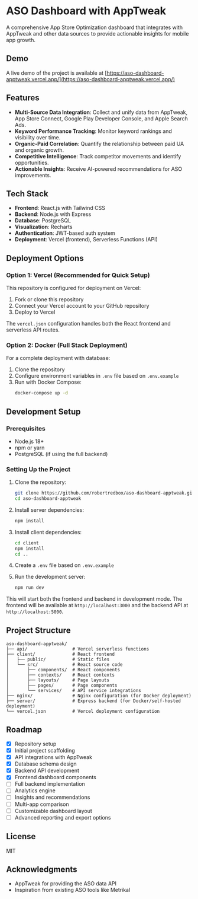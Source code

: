# ASO Dashboard with AppTweak

A comprehensive App Store Optimization dashboard that integrates with AppTweak and other data sources to provide actionable insights for mobile app growth.

## Demo

A live demo of the project is available at [https://aso-dashboard-apptweak.vercel.app/](https://aso-dashboard-apptweak.vercel.app/)

## Features

- **Multi-Source Data Integration**: Collect and unify data from AppTweak, App Store Connect, Google Play Developer Console, and Apple Search Ads.
- **Keyword Performance Tracking**: Monitor keyword rankings and visibility over time.
- **Organic-Paid Correlation**: Quantify the relationship between paid UA and organic growth.
- **Competitive Intelligence**: Track competitor movements and identify opportunities.
- **Actionable Insights**: Receive AI-powered recommendations for ASO improvements.

## Tech Stack

- **Frontend**: React.js with Tailwind CSS
- **Backend**: Node.js with Express
- **Database**: PostgreSQL
- **Visualization**: Recharts
- **Authentication**: JWT-based auth system
- **Deployment**: Vercel (frontend), Serverless Functions (API)

## Deployment Options

### Option 1: Vercel (Recommended for Quick Setup)

This repository is configured for deployment on Vercel:

1. Fork or clone this repository
2. Connect your Vercel account to your GitHub repository
3. Deploy to Vercel

The `vercel.json` configuration handles both the React frontend and serverless API routes.

### Option 2: Docker (Full Stack Deployment)

For a complete deployment with database:

1. Clone the repository
2. Configure environment variables in `.env` file based on `.env.example`
3. Run with Docker Compose:
   ```bash
   docker-compose up -d
   ```

## Development Setup

### Prerequisites

- Node.js 18+
- npm or yarn
- PostgreSQL (if using the full backend)

### Setting Up the Project

1. Clone the repository:
   ```bash
   git clone https://github.com/robertredbox/aso-dashboard-apptweak.git
   cd aso-dashboard-apptweak
   ```

2. Install server dependencies:
   ```bash
   npm install
   ```

3. Install client dependencies:
   ```bash
   cd client
   npm install
   cd ..
   ```

4. Create a `.env` file based on `.env.example`

5. Run the development server:
   ```bash
   npm run dev
   ```

This will start both the frontend and backend in development mode. The frontend will be available at `http://localhost:3000` and the backend API at `http://localhost:5000`.

## Project Structure

```
aso-dashboard-apptweak/
├── api/                 # Vercel serverless functions
├── client/              # React frontend
│   ├── public/          # Static files
│   └── src/             # React source code
│       ├── components/  # React components
│       ├── contexts/    # React contexts
│       ├── layouts/     # Page layouts
│       ├── pages/       # Page components
│       └── services/    # API service integrations
├── nginx/               # Nginx configuration (for Docker deployment)
├── server/              # Express backend (for Docker/self-hosted deployment)
└── vercel.json          # Vercel deployment configuration
```

## Roadmap

- [x] Repository setup
- [x] Initial project scaffolding
- [x] API integrations with AppTweak
- [x] Database schema design
- [x] Backend API development
- [x] Frontend dashboard components
- [ ] Full backend implementation
- [ ] Analytics engine
- [ ] Insights and recommendations
- [ ] Multi-app comparison
- [ ] Customizable dashboard layout
- [ ] Advanced reporting and export options

## License

MIT

## Acknowledgments

- AppTweak for providing the ASO data API
- Inspiration from existing ASO tools like Metrikal
